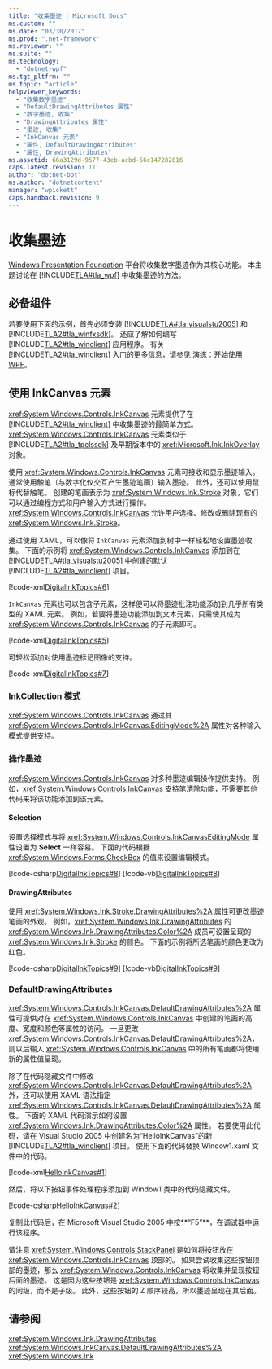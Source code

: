 ```yaml
---
title: "收集墨迹 | Microsoft Docs"
ms.custom: ""
ms.date: "03/30/2017"
ms.prod: ".net-framework"
ms.reviewer: ""
ms.suite: ""
ms.technology: 
  - "dotnet-wpf"
ms.tgt_pltfrm: ""
ms.topic: "article"
helpviewer_keywords: 
  - "收集数字墨迹"
  - "DefaultDrawingAttributes 属性"
  - "数字墨迹, 收集"
  - "DrawingAttributes 属性"
  - "墨迹, 收集"
  - "InkCanvas 元素"
  - "属性, DefaultDrawingAttributes"
  - "属性, DrawingAttributes"
ms.assetid: 66a3129d-9577-43eb-acbd-56c147282016
caps.latest.revision: 11
author: "dotnet-bot"
ms.author: "dotnetcontent"
manager: "wpickett"
caps.handback.revision: 9
---
```

# 收集墨迹
[Windows Presentation Foundation](../../../../docs/framework/wpf/index.md) 平台将收集数字墨迹作为其核心功能。  本主题讨论在 [!INCLUDE[TLA#tla_wpf](../../../../includes/tlasharptla-wpf-md.md)] 中收集墨迹的方法。  
  
## 必备组件  
 若要使用下面的示例，首先必须安装 [!INCLUDE[TLA#tla_visualstu2005](../../../../includes/tlasharptla-visualstu2005-md.md)] 和 [!INCLUDE[TLA2#tla_winfxsdk](../../../../includes/tla2sharptla-winfxsdk-md.md)]。  还应了解如何编写 [!INCLUDE[TLA2#tla_winclient](../../../../includes/tla2sharptla-winclient-md.md)] 应用程序。  有关 [!INCLUDE[TLA2#tla_winclient](../../../../includes/tla2sharptla-winclient-md.md)] 入门的更多信息，请参见 [演练：开始使用 WPF](../../../../docs/framework/wpf/getting-started/walkthrough-my-first-wpf-desktop-application.md)。  
  
## 使用 InkCanvas 元素  
 <xref:System.Windows.Controls.InkCanvas> 元素提供了在 [!INCLUDE[TLA2#tla_winclient](../../../../includes/tla2sharptla-winclient-md.md)] 中收集墨迹的最简单方式。  <xref:System.Windows.Controls.InkCanvas> 元素类似于 [!INCLUDE[TLA2#tla_tpclssdk](../../../../includes/tla2sharptla-tpclssdk-md.md)] 及早期版本中的 <xref:Microsoft.Ink.InkOverlay> 对象。  
  
 使用 <xref:System.Windows.Controls.InkCanvas> 元素可接收和显示墨迹输入。  通常使用触笔（与数字化仪交互产生墨迹笔画）输入墨迹。  此外，还可以使用鼠标代替触笔。  创建的笔画表示为 <xref:System.Windows.Ink.Stroke> 对象，它们可以通过编程方式和用户输入方式进行操作。  <xref:System.Windows.Controls.InkCanvas> 允许用户选择、修改或删除现有的 <xref:System.Windows.Ink.Stroke>。  
  
 通过使用 XAML，可以像将 `InkCanvas` 元素添加到树中一样轻松地设置墨迹收集。  下面的示例将 <xref:System.Windows.Controls.InkCanvas> 添加到在 [!INCLUDE[TLA#tla_visualstu2005](../../../../includes/tlasharptla-visualstu2005-md.md)] 中创建的默认 [!INCLUDE[TLA2#tla_winclient](../../../../includes/tla2sharptla-winclient-md.md)] 项目。  
  
 [!code-xml[DigitalInkTopics#6](../../../../samples/snippets/csharp/VS_Snippets_Wpf/DigitalInkTopics/CSharp/Window2.xaml#6)]  
  
 `InkCanvas` 元素也可以包含子元素，这样便可以将墨迹批注功能添加到几乎所有类型的 XAML 元素。  例如，若要将墨迹功能添加到文本元素，只需使其成为 <xref:System.Windows.Controls.InkCanvas> 的子元素即可。  
  
 [!code-xml[DigitalInkTopics#5](../../../../samples/snippets/csharp/VS_Snippets_Wpf/DigitalInkTopics/CSharp/Window2.xaml#5)]  
  
 可轻松添加对使用墨迹标记图像的支持。  
  
 [!code-xml[DigitalInkTopics#7](../../../../samples/snippets/csharp/VS_Snippets_Wpf/DigitalInkTopics/CSharp/Window2.xaml#7)]  
  
### InkCollection 模式  
 <xref:System.Windows.Controls.InkCanvas> 通过其 <xref:System.Windows.Controls.InkCanvas.EditingMode%2A> 属性对各种输入模式提供支持。  
  
### 操作墨迹  
 <xref:System.Windows.Controls.InkCanvas> 对多种墨迹编辑操作提供支持。  例如，<xref:System.Windows.Controls.InkCanvas> 支持笔清除功能，不需要其他代码来将该功能添加到该元素。  
  
#### Selection  
 设置选择模式与将 <xref:System.Windows.Controls.InkCanvasEditingMode> 属性设置为 **Select** 一样容易。  下面的代码根据 <xref:System.Windows.Forms.CheckBox> 的值来设置编辑模式。  
  
 [!code-csharp[DigitalInkTopics#8](../../../../samples/snippets/csharp/VS_Snippets_Wpf/DigitalInkTopics/CSharp/Window1.xaml.cs#8)]
 [!code-vb[DigitalInkTopics#8](../../../../samples/snippets/visualbasic/VS_Snippets_Wpf/DigitalInkTopics/VisualBasic/Window1.xaml.vb#8)]  
  
#### DrawingAttributes  
 使用 <xref:System.Windows.Ink.Stroke.DrawingAttributes%2A> 属性可更改墨迹笔画的外观。  例如，<xref:System.Windows.Ink.DrawingAttributes> 的 <xref:System.Windows.Ink.DrawingAttributes.Color%2A> 成员可设置呈现的 <xref:System.Windows.Ink.Stroke> 的颜色。  下面的示例将所选笔画的颜色更改为红色。  
  
 [!code-csharp[DigitalInkTopics#9](../../../../samples/snippets/csharp/VS_Snippets_Wpf/DigitalInkTopics/CSharp/Window1.xaml.cs#9)]
 [!code-vb[DigitalInkTopics#9](../../../../samples/snippets/visualbasic/VS_Snippets_Wpf/DigitalInkTopics/VisualBasic/Window1.xaml.vb#9)]  
  
### DefaultDrawingAttributes  
 <xref:System.Windows.Controls.InkCanvas.DefaultDrawingAttributes%2A> 属性可提供对在 <xref:System.Windows.Controls.InkCanvas> 中创建的笔画的高度、宽度和颜色等属性的访问。  一旦更改 <xref:System.Windows.Controls.InkCanvas.DefaultDrawingAttributes%2A>，则以后输入 <xref:System.Windows.Controls.InkCanvas> 中的所有笔画都将使用新的属性值呈现。  
  
 除了在代码隐藏文件中修改 <xref:System.Windows.Controls.InkCanvas.DefaultDrawingAttributes%2A> 外，还可以使用 XAML 语法指定 <xref:System.Windows.Controls.InkCanvas.DefaultDrawingAttributes%2A> 属性。  下面的 XAML 代码演示如何设置 <xref:System.Windows.Ink.DrawingAttributes.Color%2A> 属性。  若要使用此代码，请在 Visual Studio 2005 中创建名为“HelloInkCanvas”的新 [!INCLUDE[TLA2#tla_winclient](../../../../includes/tla2sharptla-winclient-md.md)] 项目。  使用下面的代码替换 Window1.xaml 文件中的代码。  
  
 [!code-xml[HelloInkCanvas#1](../../../../samples/snippets/csharp/VS_Snippets_Wpf/HelloInkCanvas/CSharp/Window1.xaml#1)]  
  
 然后，将以下按钮事件处理程序添加到 Window1 类中的代码隐藏文件。  
  
 [!code-csharp[HelloInkCanvas#2](../../../../samples/snippets/csharp/VS_Snippets_Wpf/HelloInkCanvas/CSharp/Window1.xaml.cs#2)]  
  
 复制此代码后，在 Microsoft Visual Studio 2005 中按**“F5”**，在调试器中运行该程序。  
  
 请注意 <xref:System.Windows.Controls.StackPanel> 是如何将按钮放在 <xref:System.Windows.Controls.InkCanvas> 顶部的。  如果尝试收集这些按钮顶部的墨迹，那么 <xref:System.Windows.Controls.InkCanvas> 将收集并呈现按钮后面的墨迹。  这是因为这些按钮是 <xref:System.Windows.Controls.InkCanvas> 的同级，而不是子级。  此外，这些按钮的 Z 顺序较高，所以墨迹呈现在其后面。  
  
## 请参阅  
 <xref:System.Windows.Ink.DrawingAttributes>   
 <xref:System.Windows.InkCanvas.DefaultDrawingAttributes%2A>   
 <xref:System.Windows.Ink>